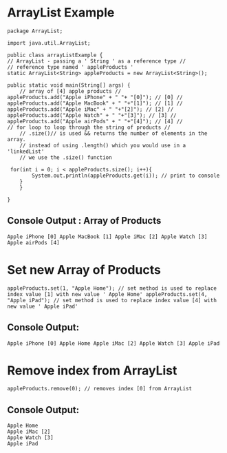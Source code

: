# ArrayList Example
 ```
 package ArrayList;

import java.util.ArrayList;

public class arrayListExample {
// ArrayList - passing a ' String ' as a reference type //
// reference type named ' appleProducts '
static ArrayList<String> appleProducts = new ArrayList<String>();
 ```

    public static void main(String[] args) {
        // array of [4] apple products //
    appleProducts.add("Apple iPhone" + " "+ "[0]"); // [0] //
    appleProducts.add("Apple MacBook" + " "+"[1]"); // [1] //
    appleProducts.add("Apple iMac" + " "+"[2]"); // [2] //
    appleProducts.add("Apple Watch" + " "+"[3]"); // [3] //
    appleProducts.add("Apple airPods" + " "+"[4]"); // [4] //
    // for loop to loop through the string of products //
        // .size()// is used && returns the number of elements in the array.
        // instead of using .length() which you would use in a 'linkedList'
        // we use the .size() function
```
 for(int i = 0; i < appleProducts.size(); i++){
        System.out.println(appleProducts.get(i)); // print to console
    }
    }

}
```
## Console Output : Array of Products
`Apple iPhone [0]
Apple MacBook [1]
Apple iMac [2]
Apple Watch [3]
Apple airPods [4]`

# Set new Array of Products
``
appleProducts.set(1, "Apple Home"); // set method is used to replace index value [1] with new value ' Apple Home'
appleProducts.set(4, "Apple iPad"); // set method is used to replace index value [4] with new value ' Apple iPad'
``
## Console Output: 
`
Apple iPhone [0]
Apple Home
Apple iMac [2]
Apple Watch [3]
Apple iPad
`
# Remove index from ArrayList
```
appleProducts.remove(0); // removes index [0] from ArrayList
```
## Console Output: 
```
Apple Home
Apple iMac [2]
Apple Watch [3]
Apple iPad

```

